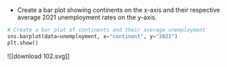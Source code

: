 - Create a bar plot showing continents on the x-axis and their respective average 2021 unemployment rates on the y-axis.
```Python
# Create a bar plot of continents and their average unemployment
sns.barplot(data=unemployment, x="continent", y="2021")
plt.show()
```
![[download 102.svg]]
